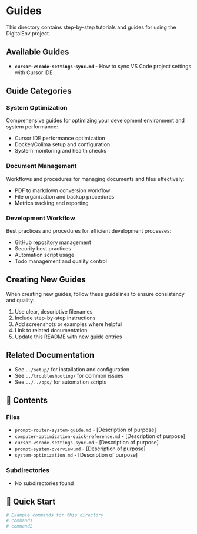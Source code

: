 # Guides

This directory contains step-by-step tutorials and guides for using the DigitalEnv project.

## Available Guides

- **`cursor-vscode-settings-sync.md`** - How to sync VS Code project settings with Cursor IDE

## Guide Categories

### System Optimization
Comprehensive guides for optimizing your development environment and system performance:

- Cursor IDE performance optimization
- Docker/Colima setup and configuration
- System monitoring and health checks

### Document Management
Workflows and procedures for managing documents and files effectively:

- PDF to markdown conversion workflow
- File organization and backup procedures
- Metrics tracking and reporting

### Development Workflow
Best practices and procedures for efficient development processes:

- GitHub repository management
- Security best practices
- Automation script usage
- Todo management and quality control

## Creating New Guides

When creating new guides, follow these guidelines to ensure consistency and quality:

1. Use clear, descriptive filenames
2. Include step-by-step instructions
3. Add screenshots or examples where helpful
4. Link to related documentation
5. Update this README with new guide entries

## Related Documentation

- See `../setup/` for installation and configuration
- See `../troubleshooting/` for common issues
- See `../../ops/` for automation scripts

## 📁 Contents

### **Files**
- `prompt-router-system-guide.md` - [Description of purpose]
- `computer-optimization-quick-reference.md` - [Description of purpose]
- `cursor-vscode-settings-sync.md` - [Description of purpose]
- `prompt-system-overview.md` - [Description of purpose]
- `system-optimization.md` - [Description of purpose]

### **Subdirectories**
- No subdirectories found

## 🚀 Quick Start

```bash
# Example commands for this directory
# command1
# command2
```
